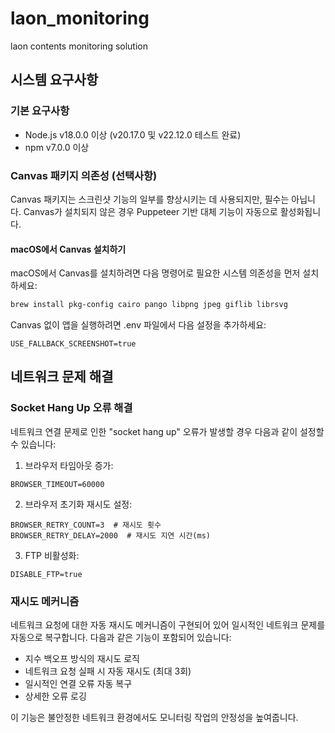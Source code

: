 # laon_monitoring
laon contents monitoring solution

## 시스템 요구사항

### 기본 요구사항
- Node.js v18.0.0 이상 (v20.17.0 및 v22.12.0 테스트 완료)
- npm v7.0.0 이상

### Canvas 패키지 의존성 (선택사항)
Canvas 패키지는 스크린샷 기능의 일부를 향상시키는 데 사용되지만, 필수는 아닙니다. Canvas가 설치되지 않은 경우 Puppeteer 기반 대체 기능이 자동으로 활성화됩니다.

#### macOS에서 Canvas 설치하기
macOS에서 Canvas를 설치하려면 다음 명령어로 필요한 시스템 의존성을 먼저 설치하세요:
```bash
brew install pkg-config cairo pango libpng jpeg giflib librsvg
```

Canvas 없이 앱을 실행하려면 .env 파일에서 다음 설정을 추가하세요:
```
USE_FALLBACK_SCREENSHOT=true
```

## 네트워크 문제 해결

### Socket Hang Up 오류 해결
네트워크 연결 문제로 인한 "socket hang up" 오류가 발생할 경우 다음과 같이 설정할 수 있습니다:

1. 브라우저 타임아웃 증가:
```
BROWSER_TIMEOUT=60000
```

2. 브라우저 초기화 재시도 설정:
```
BROWSER_RETRY_COUNT=3  # 재시도 횟수
BROWSER_RETRY_DELAY=2000  # 재시도 지연 시간(ms)
```

3. FTP 비활성화:
```
DISABLE_FTP=true
```

### 재시도 메커니즘
네트워크 요청에 대한 자동 재시도 메커니즘이 구현되어 있어 일시적인 네트워크 문제를 자동으로 복구합니다. 다음과 같은 기능이 포함되어 있습니다:

- 지수 백오프 방식의 재시도 로직
- 네트워크 요청 실패 시 자동 재시도 (최대 3회)
- 일시적인 연결 오류 자동 복구
- 상세한 오류 로깅

이 기능은 불안정한 네트워크 환경에서도 모니터링 작업의 안정성을 높여줍니다.
